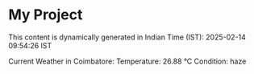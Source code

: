 # My Project

This content is dynamically generated in Indian Time (IST): 2025-02-14 09:54:26 IST


Current Weather in Coimbatore:
Temperature: 26.88 °C
Condition: haze

